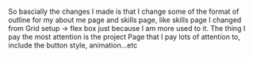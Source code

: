 So bascially the changes I made is that I change some of the format of outline for my about me page and skills page, like skills page I changed from Grid setup -> flex box just because I am more used to it. The thing I pay the most attention 
is the project Page that I pay lots of attention to, include the button style, animation...etc

